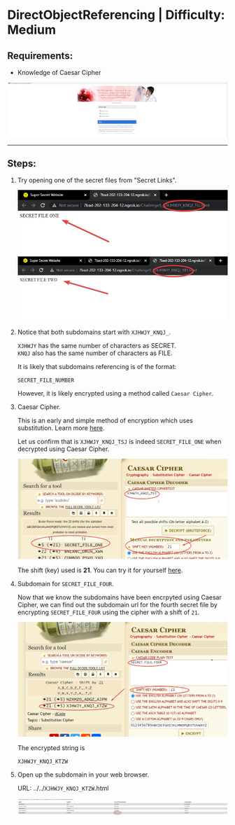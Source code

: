 # DirectObjectReferencing | Difficulty: Medium

## Requirements:

- Knowledge of Caesar Cipher

![Challenge View](Guide-Media/chrome_tIT5GuvyUQ.png)

---

## Steps:

1.  Try opening one of the secret files from "Secret Links".

    ![Secret File One](Guide-Media/chrome_aNflPTgBpY.png)
    ![Secret File Two](Guide-Media/chrome_80BPdloCkS.png)

2.  Notice that both subdomains start with `XJHWJY_KNQJ_`.

    `XJHWJY` has the same number of characters as SECRET.\
    `KNQJ` also has the same number of characters as FILE.

    It is likely that subdomains referencing is of the format:

        SECRET_FILE_NUMBER

    However, it is likely encrypted using a method called `Caesar Cipher`.

3.  Caesar Cipher.

    This is an early and simple method of encryption which uses substitution. Learn more [here](https://en.wikipedia.org/wiki/Caesar_cipher).

    Let us confirm that is `XJHWJY_KNQJ_TSJ` is indeed `SECRET_FILE_ONE` when decrypted using Caesar Cipher.

    ![Decrypted](Guide-Media/chrome_4kJvHUmQxd.png)

    The shift (key) used is **21**. You can try it for yourself [here](https://www.dcode.fr/caesar-cipher).

4.  Subdomain for `SECRET_FILE_FOUR`.

    Now that we know the subdomains have been encrpyted using Caesar Cipher, we can find out the subdomain url for the fourth secret file by encrypting `SECRET_FILE_FOUR` using the cipher with a shift of `21`.

    ![Encrypted](Guide-Media/chrome_TK4hag8we3.png)

    The encrypted string is

        XJHWJY_KNQJ_KTZW

5.  Open up the subdomain in your web browser.

    URL: ../../`XJHWJY_KNQJ_KTZW`.html

    ![SECRET_FILE_FOUR](Guide-Media/chrome_kBvpruYw1U.png)
